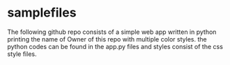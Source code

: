 # samplefiles
The following github repo consists of a simple web app written in python printing the name of Owner of this repo with multiple color styles.
the python codes can be found in the app.py files and styles consist of the css style files.
